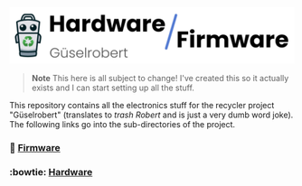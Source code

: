 ![](docs/banner.png)

> **Note**
> This here is all subject to change! I've created this so it actually exists and I can start setting up all the stuff.

This repository contains all the electronics stuff for the recycler project "Güselrobert" (translates to *trash Robert* and is just a very dumb word joke). The following links go into the sub-directories of the project.

### :robot: [Firmware](firmware/)

### :bowtie: [Hardware](https://www.youtube.com/watch?v=dQw4w9WgXcQ)